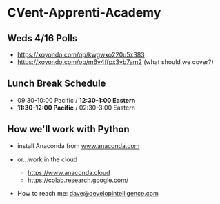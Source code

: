 # CVent-Apprenti-Academy

## Weds 4/16 Polls
* https://xoyondo.com/op/kwgwxo220u5x383
* https://xoyondo.com/op/m6v4ffpx3vb7am2 (what should we cover?)

## Lunch Break Schedule
* 09:30-10:00 Pacific / __12:30-1:00 Eastern__
* __11:30-12:00 Pacific__ / 02:30-3:00 Eastern

## How we'll work with Python
* install Anaconda from www.anaconda.com
* or...work in the cloud
  * https://www.anaconda.cloud
  * https://colab.research.google.com/


* How to reach me: dave@developintelligence.com
